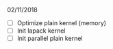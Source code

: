 02/11/2018

- [ ] Optimize plain kernel (memory)
- [ ] Init lapack kernel
- [ ] Init parallel plain kernel
